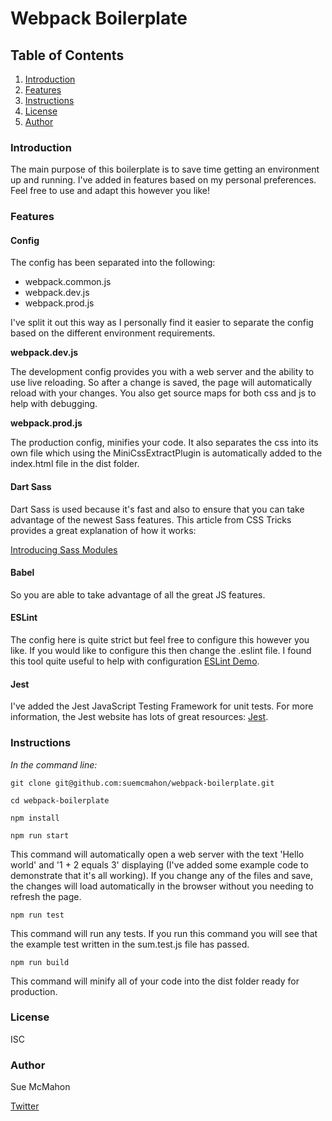 # Webpack Boilerplate

## Table of Contents

1. [Introduction](#introduction)
2. [Features](#features)
3. [Instructions](#instructions)
4. [License](#license)
5. [Author](#author)

### Introduction

The main purpose of this boilerplate is to save time getting an environment up and running. I've added in features based on my personal preferences. Feel free to use and adapt this however you like! 

### Features

#### Config

The config has been separated into the following:

- webpack.common.js 
- webpack.dev.js
- webpack.prod.js

I've split it out this way as I personally find it easier to separate the config based on the different environment requirements. 

**webpack.dev.js**

The development config provides you with a web server and the ability to use live reloading. So after a change is saved, the page will automatically reload with your changes. You also get source maps for both css and js to help with debugging.

**webpack.prod.js**

The production config, minifies your code. It also separates the css into its own file which using the MiniCssExtractPlugin is automatically added to the index.html file in the dist folder. 


#### Dart Sass

Dart Sass is used because it's fast and also to ensure that you can take advantage of the newest Sass features. This article from CSS Tricks provides a great explanation of how it works:

[Introducing Sass Modules](https://css-tricks.com/introducing-sass-modules/)

#### Babel

So you are able to take advantage of all the great JS features.

#### ESLint

The config here is quite strict but feel free to configure this however you like. If you would like to configure this then change the .eslint file. I found this tool quite useful to help with configuration [ESLint Demo](https://eslint.org/demo).

#### Jest

I've added the Jest JavaScript Testing Framework for unit tests. For more information, the Jest website has lots of great resources: [Jest](https://jestjs.io).

### Instructions

*In the command line:*

`git clone git@github.com:suemcmahon/webpack-boilerplate.git`

`cd webpack-boilerplate`

`npm install`

`npm run start`

This command will automatically open a web server with the text 'Hello world' and '1 + 2 equals 3' displaying (I've added some example code to demonstrate that it's all working). If you change any of the files and save, the changes will load automatically in the browser without you needing to refresh the page.

`npm run test`

This command will run any tests. If you run this command you will see that the example test written in the sum.test.js file has passed.

`npm run build`

This command will minify all of your code into the dist folder ready for production. 

### License

ISC 

### Author

Sue McMahon

[Twitter](https://twitter.com/Susan_McM)
